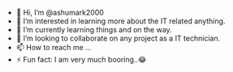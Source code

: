 - 👋 Hi, I’m @ashumark2000
- 👀 I’m interested in learning more about the IT related anything.
- 🌱 I’m currently learning things and on the way.
- 💞️ I’m looking to collaborate on any project as a IT technician.
- 📫 How to reach me ...
- ⚡ Fun fact: I am very much booring..😂 

<!---
ashumark2000/ashumark2000 is a ✨ special ✨ repository because its `README.md` (this file) appears on your GitHub profile.
You can click the Preview link to take a look at your changes.
--->
